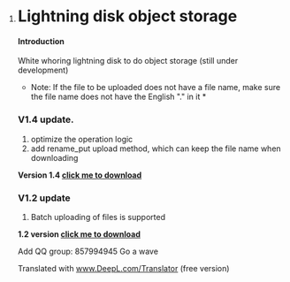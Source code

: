 1. # Lightning disk object storage

   #### Introduction

   White whoring lightning disk to do object storage (still under development)

   * Note: If the file to be uploaded does not have a file name, make sure the file name does not have the English "." in it *

   ### V1.4 update.

   1. optimize the operation logic
   2. add rename_put upload method, which can keep the file name when downloading

   **Version 1.4 [click me to download](https://oss.shandianpan.com/abcbe93921193cfb8bcc2a1e2e97d0a0)**

   ### V1.2 update

   1. Batch uploading of files is supported

   **1.2 version [click me to download](https://oss.shandianpan.com/92ad2e2ac04cca7e51c714dd604e2344.exe)**

   Add QQ group: 857994945 Go a wave

   

   Translated with www.DeepL.com/Translator (free version)
